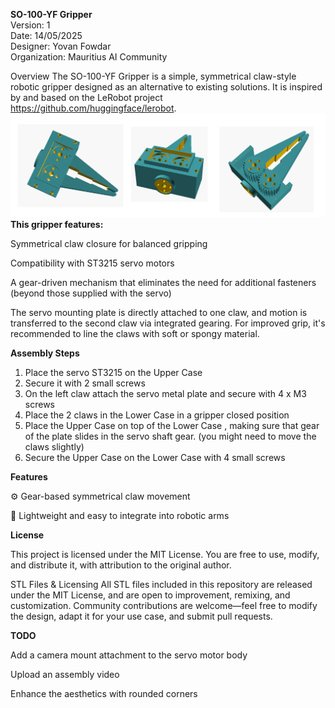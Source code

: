 **SO-100-YF Gripper**  
Version: 1  
Date: 14/05/2025  
Designer: Yovan Fowdar  
Organization: Mauritius AI Community  

Overview The SO-100-YF Gripper is a simple, symmetrical claw-style robotic gripper designed as an alternative to existing solutions. It is inspired by and based on the LeRobot project https://github.com/huggingface/lerobot.
![Gripper](https://raw.githubusercontent.com/yovanf/SO-100-ARM-Symmetric-Gripper/refs/heads/main/Assembly%20Views.png)  
**This gripper features:**

Symmetrical claw closure for balanced gripping

Compatibility with ST3215 servo motors

A gear-driven mechanism that eliminates the need for additional fasteners (beyond those supplied with the servo)

The servo mounting plate is directly attached to one claw, and motion is transferred to the second claw via integrated gearing. For improved grip, it's recommended to line the claws with soft or spongy material.  

**Assembly Steps**  
1) Place the servo ST3215 on the Upper Case
2) Secure it with 2 small screws
3) On the left claw attach the servo metal plate and secure with 4 x M3 screws
4) Place the 2 claws in the Lower Case in a gripper closed position
5) Place the Upper Case on top of the Lower Case , making sure that gear of the plate slides in the servo shaft gear. (you might need to move the claws slightly)
6) Secure the Upper Case on the Lower Case with 4 small screws
   

**Features**

⚙️ Gear-based symmetrical claw movement

🧩 Lightweight and easy to integrate into robotic arms

**License**

This project is licensed under the MIT License. You are free to use, modify, and distribute it, with attribution to the original author.

STL Files & Licensing All STL files included in this repository are released under the MIT License, and are open to improvement, remixing, and customization. Community contributions are welcome—feel free to modify the design, adapt it for your use case, and submit pull requests.

**TODO**

Add a camera mount attachment to the servo motor body

Upload an assembly video  

Enhance the aesthetics with rounded corners
